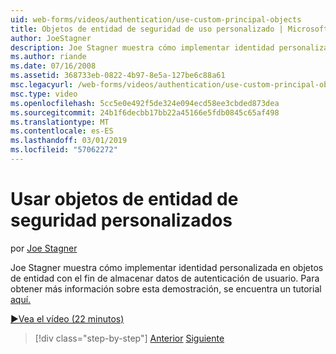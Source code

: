 ```yaml
---
uid: web-forms/videos/authentication/use-custom-principal-objects
title: Objetos de entidad de seguridad de uso personalizado | Microsoft Docs
author: JoeStagner
description: Joe Stagner muestra cómo implementar identidad personalizada en objetos de entidad con el fin de almacenar datos de autenticación de usuario. Para obtener más información sobre esta demostración,...
ms.author: riande
ms.date: 07/16/2008
ms.assetid: 368733eb-0822-4b97-8e5a-127be6c88a61
msc.legacyurl: /web-forms/videos/authentication/use-custom-principal-objects
msc.type: video
ms.openlocfilehash: 5cc5e0e492f5de324e094ecd58ee3cbded873dea
ms.sourcegitcommit: 24b1f6decbb17bb22a45166e5fdb0845c65af498
ms.translationtype: MT
ms.contentlocale: es-ES
ms.lasthandoff: 03/01/2019
ms.locfileid: "57062272"
---
```

<a name="use-custom-principal-objects"></a>Usar objetos de entidad de seguridad personalizados
====================
por [Joe Stagner](https://github.com/JoeStagner)

Joe Stagner muestra cómo implementar identidad personalizada en objetos de entidad con el fin de almacenar datos de autenticación de usuario. Para obtener más información sobre esta demostración, se encuentra un tutorial [aquí.](../../overview/older-versions-security/introduction/forms-authentication-configuration-and-advanced-topics-vb.md)

[&#9654;Vea el vídeo (22 minutos)](https://channel9.msdn.com/Blogs/ASP-NET-Site-Videos/use-custom-principal-objects)

> [!div class="step-by-step"]
> [Anterior](add-custom-data-to-the-authentication-method.md)
> [Siguiente](understanding-aspnet-memberships.md)

